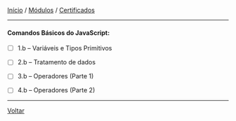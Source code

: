 [Início](https://github.com/Thalyalm/curso-javascript) / 
[Módulos](https://github.com/Thalyalm/curso-javascript/tree/master/modulos/readme.md) /
[Certificados](https://github.com/Thalyalm/curso-javascript/tree/master/certificados)

---

#### Comandos Básicos do JavaScript:

- [ ] 1.b – Variáveis e Tipos Primitivos

- [ ] 2.b – Tratamento de dados

- [ ] 3.b – Operadores (Parte 1)

- [ ] 4.b – Operadores (Parte 2)

---

[Voltar](/modulos/readme.md)